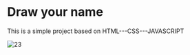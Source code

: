 # Draw your name
This is a simple project based on HTML---CSS---JAVASCRIPT

![23](https://user-images.githubusercontent.com/63296710/122456946-beb86b80-cfcb-11eb-9664-e2d961047b71.gif)

